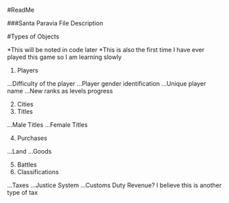 #ReadMe

###Santa Paravia File Description



#Types of Objects

*This will be noted in code later
*This is also the first time I have ever played this game so I am learning slowly

1. Players

...Difficulty of the player
...Player gender identification
...Unique player name
...New ranks as levels progress

2. Cities
3. Titles

...Male Titles
...Female Titles 

4. Purchases

...Land
...Goods

5. Battles
6. Classifications

...Taxes
...Justice System
...Customs Duty Revenue? I believe this is another type of tax
